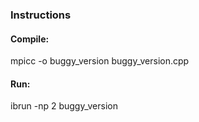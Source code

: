 ### Instructions

#### Compile:
mpicc -o buggy_version buggy_version.cpp

#### Run:
ibrun -np 2 buggy_version

